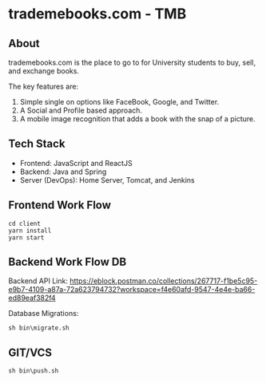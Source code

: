 # trademebooks.com - TMB

## About
trademebooks.com is the place to go to for University students to buy, sell, and exchange books.

The key features are:
1. Simple single on options like FaceBook, Google, and Twitter.
2. A Social and Profile based approach.
3. A mobile image recognition that adds a book with the snap of a picture.

## Tech Stack
- Frontend: JavaScript and ReactJS
- Backend: Java and Spring
- Server (DevOps): Home Server, Tomcat, and Jenkins
    
## Frontend Work Flow
```
cd client
yarn install
yarn start
```

## Backend Work Flow DB
Backend API Link: 
https://eblock.postman.co/collections/267717-f1be5c95-e9b7-4109-a87a-72a623794732?workspace=f4e60afd-9547-4e4e-ba66-ed89eaf382f4

Database Migrations:
```
sh bin\migrate.sh
```


## GIT/VCS
```
sh bin\push.sh
```
